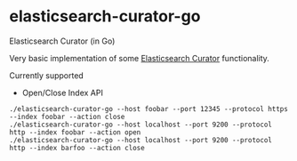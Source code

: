 # elasticsearch-curator-go
Elasticsearch Curator (in Go)

Very basic implementation of some [Elasticsearch Curator](https://github.com/elastic/curator) functionality.

Currently supported
* Open/Close Index API
```
./elasticsearch-curator-go --host foobar --port 12345 --protocol https --index foobar --action close
./elasticsearch-curator-go --host localhost --port 9200 --protocol http --index foobar --action open
./elasticsearch-curator-go --host localhost --port 9200 --protocol http --index barfoo --action close
```
